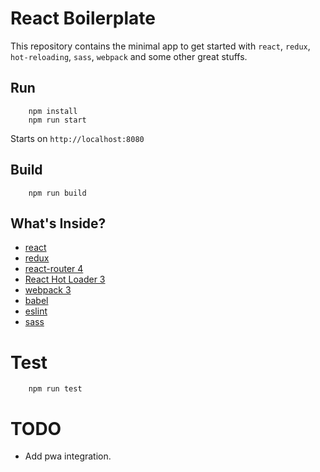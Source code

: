 # React Boilerplate

This repository contains the minimal app to get started with `react`, `redux`, `hot-reloading`, `sass`, `webpack` and some other great stuffs.
## Run
```
    npm install
    npm run start
```
Starts on `http://localhost:8080`

## Build
```
    npm run build
```

## What's Inside?
* [react](https://github.com/facebook/react)
* [redux](https://github.com/reactjs/redux)
* [react-router 4](https://github.com/reactjs/react-router)
* [React Hot Loader 3](https://github.com/gaearon/react-hot-loader)
* [webpack 3](https://github.com/webpack/webpack)
* [babel](https://github.com/babel/babel)
* [eslint](http://eslint.org)
* [sass](https://github.com/sass/sass)
# Test
```
    npm run test
```

# TODO
- Add pwa integration.